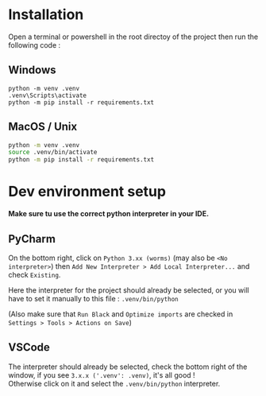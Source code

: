 # Installation
Open a terminal or powershell in the root directoy of the project then run the following code :
## Windows

```shell
python -m venv .venv
.venv\Scripts\activate
python -m pip install -r requirements.txt
```

## MacOS / Unix
```bash
python -m venv .venv
source .venv/bin/activate
python -m pip install -r requirements.txt
```

# Dev environment setup

**Make sure tu use the correct python interpreter in your IDE.**

## PyCharm

On the bottom right, click on `Python 3.xx (worms)` (may also be `<No interpreter>`) then `Add New Interpreter > Add Local Interpreter...` 
and check `Existing`.  

Here the interpreter for the project should already be selected, or you will have to set it manually to this file : `.venv/bin/python`

(Also make sure that `Run Black` and `Optimize imports` are checked in `Settings > Tools > Actions on Save`)

## VSCode

The interpreter should already be selected, check the bottom right of the window, if you see `3.x.x ('.venv': .venv)`, it's all good !  
Otherwise click on it and select the `.venv/bin/python` interpreter.